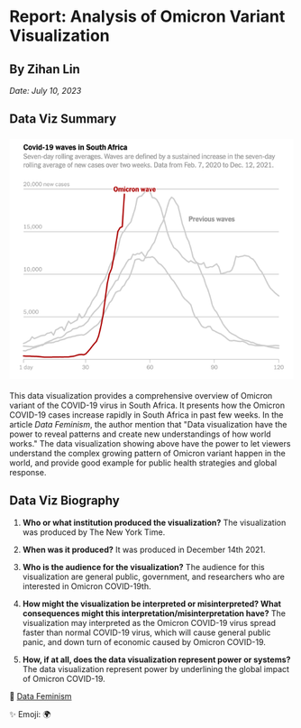 # Report: Analysis of Omicron Variant Visualization

## By Zihan Lin

*Date: July 10, 2023*

## Data Viz Summary

### ![Omicron Variant Visualization](images/COVID-19-Visualizations/covid-example-1.png)

This data visualization provides a comprehensive overview of Omicron variant of the COVID-19 virus in South Africa. It presents how the Omicron COVID-19 cases increase rapidly in South Africa in past few weeks. In the article *Data Feminism*, the author mention that "Data visualization have the power to reveal patterns and create new understandings of how world works." The data visualization showing above have the power to let viewers understand the complex growing pattern of Omicron variant happen in the world, and provide good example for public health strategies and global response.

## Data Viz Biography

1.  **Who or what institution produced the visualization?** The visualization was produced by The New York Time.

2.  **When was it produced?** It was produced in December 14th 2021.

3.  **Who is the audience for the visualization?** The audience for this visualization are general public, government, and researchers who are interested in Omicron COVID-19th.

4.  **How might the visualization be interpreted or misinterpreted? What consequences might this interpretation/misinterpretation have?** The visualization may interpreted as the Omicron COVID-19 virus spread faster than normal COVID-19 virus, which will cause general public panic, and down turn of economic caused by Omicron COVID-19.

5.  **How, if at all, does the data visualization represent power or systems?** The data visualization represent power by underlining the global impact of Omicron COVID-19.

🔗 [Data Feminism](https://data-feminism.mitpress.mit.edu/)

✨ Emoji: 🌍
